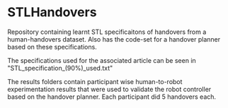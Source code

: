 # STLHandovers
Repository containing learnt STL specificaitons of handovers from a human-handovers dataset. Also has the code-set for a handover planner based on these specifications.

The specifications used for the associated article can be seen in "STL_specification_(90%)_used.txt"

The results folders contain participant wise human-to-robot experimentation results that were used to validate the robot controller based on the handover planner. Each participant did 5 handovers each.

